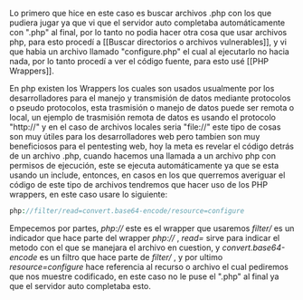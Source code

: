 Lo primero que hice en este caso es buscar archivos .php con los que pudiera jugar ya que vi que el servidor auto completaba automáticamente con ".php" al final, por lo tanto no podia hacer otra cosa que usar archivos php, para esto procedí a [[Buscar directorios o archivos vulnerables]], y vi que habia un archivo llamado "configure.php" el cual al ejecutarlo no hacia nada, por lo tanto procedí a ver el código fuente, para esto usé [[PHP Wrappers]].

En php existen los Wrappers los cuales son usados usualmente por los desarrolladores para el manejo y transmisión de datos mediante protocolos o pseudo protocolos, esta trasmisión o manejo de datos puede ser remota o local, un ejemplo de trasmisión remota de datos es usando el protocolo "http://" y en el caso de archivos locales seria "file://" este tipo de cosas son muy útiles para los desarrolladores web pero tambien son muy beneficiosos para el pentesting web, hoy la meta es revelar el código detrás de un archivo .php, cuando hacemos una llamada a un archivo php con permisos de ejecución, este se ejecuta automáticamente ya que se esta usando un include, entonces, en casos en los que querremos averiguar el código de este tipo de archivos tendremos que hacer uso de los PHP wrappers, en este caso usare lo siguiente:

````php
php://filter/read=convert.base64-encode/resource=configure
````

Empecemos por partes, *php://* este es el wrapper que usaremos *filter/*  es un indicador que hace parte del wrapper *php://* , *read=* sirve para indicar el metodo con el que se manejara el archivo en cuestion, y *convert.base64-encode* es un filtro que hace parte de *filter/* , y por ultimo *resource=configure* hace referencia al recurso o archivo el cual pediremos que nos muestre codificado, en este caso no le puse el ".php" al final ya que el servidor auto completaba esto.

